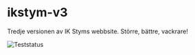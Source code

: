 ikstym-v3
=========

Tredje versionen av IK Styms webbsite. Större, bättre, vackrare!

![Teststatus](https://secure.travis-ci.org/ansjob/ikstym-v3.png)